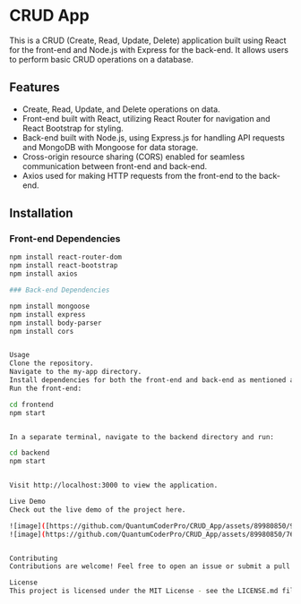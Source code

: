 # CRUD App

This is a CRUD (Create, Read, Update, Delete) application built using React for the front-end and Node.js with Express for the back-end. It allows users to perform basic CRUD operations on a database.

## Features

- Create, Read, Update, and Delete operations on data.
- Front-end built with React, utilizing React Router for navigation and React Bootstrap for styling.
- Back-end built with Node.js, using Express.js for handling API requests and MongoDB with Mongoose for data storage.
- Cross-origin resource sharing (CORS) enabled for seamless communication between front-end and back-end.
- Axios used for making HTTP requests from the front-end to the back-end.

## Installation

### Front-end Dependencies

```bash
npm install react-router-dom
npm install react-bootstrap
npm install axios

### Back-end Dependencies

npm install mongoose
npm install express
npm install body-parser
npm install cors


Usage
Clone the repository.
Navigate to the my-app directory.
Install dependencies for both the front-end and back-end as mentioned above.
Run the front-end:

cd frontend
npm start


In a separate terminal, navigate to the backend directory and run:

cd backend
npm start


Visit http://localhost:3000 to view the application.

Live Demo
Check out the live demo of the project here.

![image]([https://github.com/QuantumCoderPro/CRUD_App/assets/89980850/95764746-4a9a-4bc5-8f16-f0e2abf33ac8](https://github.com/QuantumCoderPro/CRUD_App/blob/master/Screenshot%20(1180).png))
![image](https://github.com/QuantumCoderPro/CRUD_App/assets/89980850/76009d2c-12a5-44c8-82a9-024dca656541)


Contributing
Contributions are welcome! Feel free to open an issue or submit a pull request.

License
This project is licensed under the MIT License - see the LICENSE.md file for details.
